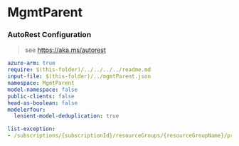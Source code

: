 # MgmtParent

### AutoRest Configuration

> see https://aka.ms/autorest

``` yaml
azure-arm: true
require: $(this-folder)/../../../../readme.md
input-file: $(this-folder)/../mgmtParent.json
namespace: MgmtParent
model-namespace: false
public-clients: false
head-as-boolean: false
modelerfour:
  lenient-model-deduplication: true

list-exception:
- /subscriptions/{subscriptionId}/resourceGroups/{resourceGroupName}/providers/Microsoft.Compute/hostGroups/{hostGroupName}
```
